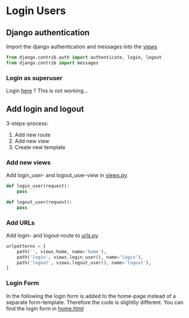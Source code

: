 # Login Users

## Django authentication
Import the django authentication and messages into the [views](../dcrm/website/views.py)
```python
from django.contrib.auth import authenticate, login, logout
from django.contrib import messages
```

### Login as superuser
Login [here](http://127.0.0.1:8000/admin)
? This is not working...


## Add login and logout
3-steps-process:
1. Add new route
2. Add new view
3. Create new template

### Add new views
Add login_user- and logout_user-view in [views.py](../dcrm/website/views.py).
```python
def login_user(request):
    pass

def logout_user(request):
    pass
```

### Add URLs
Add login- and logout-route to [urls.py](../dcrm/website/urls.py).
```python
urlpatterns = [
    path('', views.home, name='home'),
    path('login', views.login_user(), name='login'),
    path('logout', views.logout_user(), name='logout'),
]
```

### Login Form
In the following the login form is added to the home-page instead of a separate form-template. Therefore the code is slightliy different. 
You can find the login form in [home.html](../dcrm/website/templates/home.html)



